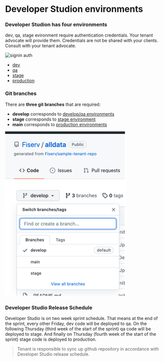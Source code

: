 # Developer Studion environments

### Developer Studion has four environments

dev, qa, stage evironment require authentication credentials. Your tenant advocate will provide them.
Credentials are not be shared with your clients. Consult with your tenant advocate.

<img src="/Fiserv/tenants-doc/raw/main/images/signin-auth.png" alt="signin auth" style="max-width: 50%;">

  - [dev](https://dev-developerstudio.fiserv.com)
  - [qa](https://qa-developerstudio.fiserv.com)
  - [stage](https://stage-developerstudio.fiserv.com)
  - [production](https://developer.fiserv.com)


### Git branches

There are **three git branches** that are required:

  - **develop** corresponds to [develop/qa environments](https://dev-developerstudio.fiserv.com)
  - **stage** corresponds to [stage environment](https://stage-developerstudio.fiserv.com)
  - **main** corresponds to [production environments](https://developer.fiserv.com)

![git branches](./images/gitHubBranches.png "git branches")


### Developer Studio Release Schedule 

Developer Studio is on two week sprint schedule.
That means at the end of the sprint, every other Friday, dev code will be deployed to qa.
On the following Thursday (third week of the start of the sprint) qa code will be deployed to stage.
And finally on Thursday (fourth week of the start of the sprint) stage code is deployed to production.


> Tenant is responsible to sync up github repository in accordance with Developer Studio release schedule.
